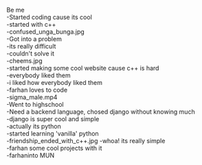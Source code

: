 Be me <br>
-Started coding cause its cool<br>
-started with c++ <br>
-confused_unga_bunga.jpg<br>
-Got into a problem <br>
-its really difficult<br> 
-couldn't solve it<br>
-cheems.jpg<br>
-started making some cool website cause c++ is hard <br>
-everybody liked them <br>
-i liked how everybody liked them<br>
-farhan loves to code <br>
-sigma_male.mp4<br>
-Went to highschool <br>
-Need a backend language, chosed django without knowing much <br>
-django is super cool and simple <br>
-actually its python <br>
-started learning 'vanilla' python <br>
-friendship_ended_with_c++.jpg
-whoa! its really simple <br>
-farhan some cool projects with it <br>
-farhaninto MUN <br>
